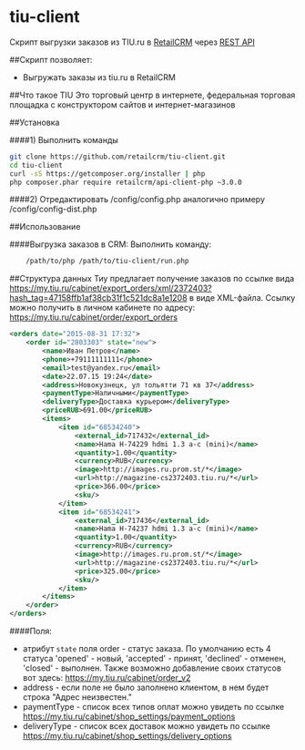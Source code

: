 # tiu-client

Скрипт выгрузки заказов из TIU.ru в [RetailCRM](http://retailcrm.ru) через [REST API](http://retailcrm.ru/docs/Разработчики/СправочникМетодовAPIV3)

##Скрипт позволяет:
 * Выгружать заказы из tiu.ru в RetailCRM

##Что такое TIU
Это торговый центр в интернете, федеральная торговая площадка с конструктором сайтов и интернет-магазинов

##Установка

####1) Выполнить команды
```sh
git clone https://github.com/retailcrm/tiu-client.git
cd tiu-client
curl -sS https://getcomposer.org/installer | php
php composer.phar require retailcrm/api-client-php ~3.0.0
```

####2) Отредактировать /config/config.php аналогично примеру /config/config-dist.php

##Использование

####Выгрузка заказов в CRM:
Выполнить команду:
```sh
	/path/to/php /path/to/tiu-client/run.php
```

##Структура данных
Тиу предлагает получение заказов по ссылке вида https://my.tiu.ru/cabinet/export_orders/xml/2372403?hash_tag=47158ffb1af38cb31f1c521dc8a1e1208 в виде XML-файла. Ссылку можно получить в личном кабинете по адресу: https://my.tiu.ru/cabinet/order/export_orders

```xml
<orders date="2015-08-31 17:32">
    <order id="2803303" state="new">
        <name>Иван Петров</name>
        <phone>+79111111111</phone>
        <email>test@yandex.ru</email>
        <date>22.07.15 19:24</date>
        <address>Новокузнецк, ул тольятти 71 кв 37</address>
        <paymentType>Наличными</paymentType>
        <deliveryType>Доставка курьером</deliveryType>
        <priceRUB>691.00</priceRUB>
        <items>
            <item id="68534240">
                <external_id>717432</external_id>
                <name>Hama H-74229 hdmi 1.3 a-c (mini)</name>
                <quantity>1.00</quantity>
                <currency>RUB</currency>
                <image>http://images.ru.prom.st/*</image>
                <url>http://magazine-cs2372403.tiu.ru/*</url>
                <price>366.00</price>
                <sku/>
            </item>
            <item id="68534241">
                <external_id>717436</external_id>
                <name>Hama H-74237 hdmi 1.3 a-c (mini)</name>
                <quantity>1.00</quantity>
                <currency>RUB</currency>
                <image>http://images.ru.prom.st/*</image>
                <url>http://magazine-cs2372403.tiu.ru/*</url>
                <price>325.00</price>
                <sku/>
            </item>
        </items>
    </order>
</orders>
```

####Поля:
 * атрибут `state` поля order - статус заказа. По умолчанию есть 4 статуса 'opened' - новый, 'accepted' - принят, 'declined' - отменен, 'closed' - выполнен. Также возможно добавление своих статусов вот здесь: https://my.tiu.ru/cabinet/order_v2
 * address - если поле не было заполнено клиентом, в нем будет строка "Адрес неизвестен."
 * paymentType - список всех типов оплат можно увидеть по ссылке https://my.tiu.ru/cabinet/shop_settings/payment_options
 * deliveryType - список всех доставок можно увидеть по ссылке https://my.tiu.ru/cabinet/shop_settings/delivery_options
